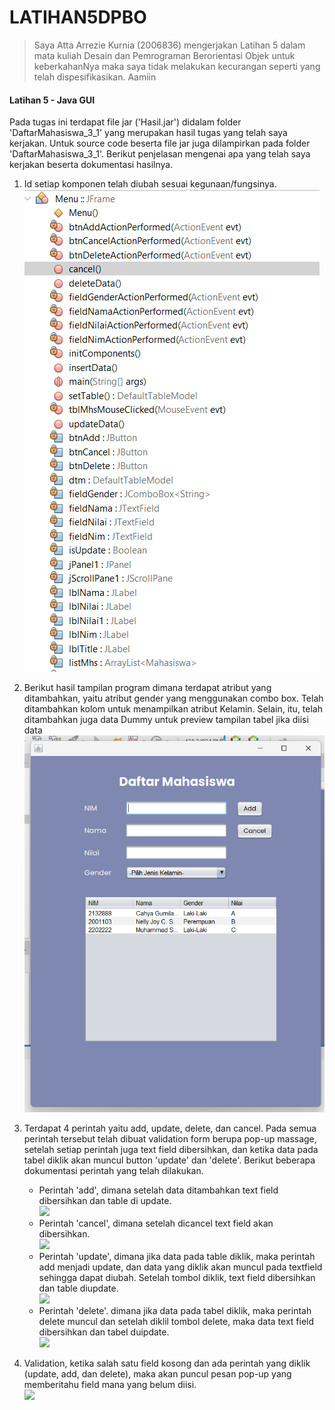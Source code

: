 # LATIHAN5DPBO


>Saya Atta Arrezie Kurnia (2006836) mengerjakan Latihan 5 dalam mata kuliah Desain dan Pemrograman Berorientasi Objek untuk keberkahanNya maka saya tidak melakukan kecurangan seperti yang telah dispesifikasikan. Aamiin

#### Latihan 5 - Java GUI
Pada tugas ini terdapat file jar ('Hasil.jar') didalam folder 'DaftarMahasiswa_3_1' yang merupakan hasil tugas yang telah saya kerjakan. Untuk source code beserta file jar  juga dilampirkan pada folder 'DaftarMahasiswa_3_1'. Berikut penjelasan mengenai apa yang telah saya kerjakan beserta dokumentasi hasilnya.

1. Id setiap komponen telah diubah sesuai kegunaan/fungsinya.<br>
   ![](Assets/MenuID.png)
   
2. Berikut hasil tampilan program dimana terdapat atribut yang ditambahkan, yaitu atribut gender yang menggunakan combo box. Telah ditambahkan kolom untuk menampilkan atribut Kelamin. Selain, itu, telah ditambahkan juga data Dummy untuk preview tampilan tabel jika diisi data
    ![](Assets/Tampilan.png)
    
    
3. Terdapat 4 perintah yaitu add, update, delete, dan cancel. Pada semua perintah tersebut telah dibuat validation form berupa pop-up massage, setelah setiap perintah juga text field dibersihkan, dan ketika data pada tabel diklik akan muncul button 'update' dan 'delete'. Berikut beberapa dokumentasi perintah yang telah dilakukan.
   - Perintah 'add', dimana setelah data ditambahkan text field dibersihkan dan table di update.<br>
     ![](https://github.com/AttaRezi/LATIHAN5DPBO/tree/main/Assets/Insert.gif)
   - Perintah 'cancel', dimana setelah dicancel text field akan dibersihkan.<br>
     ![](https://github.com/AttaRezi/LATIHAN5DPBO/tree/main/Assets/Cancel.gif)
   - Perintah 'update', dimana jika data pada table diklik, maka perintah add menjadi update, dan data yang diklik akan muncul pada textfield sehingga dapat diubah. Setelah tombol diklik, text field dibersihkan dan table diupdate.<br>
     ![](https://github.com/AttaRezi/LATIHAN5DPBO/tree/main/Assets/Update.gif)
   - Perintah 'delete'. dimana jika data pada tabel diklik, maka perintah delete muncul dan setelah diklil tombol delete, maka data text field dibersihkan dan tabel duipdate.<br>
     ![](https://github.com/AttaRezi/LATIHAN5DPBO/tree/main/Assets/Delete.gif)
     
4. Validation, ketika salah satu field kosong dan ada perintah yang diklik (update, add, dan delete), maka akan puncul pesan pop-up yang memberitahu field mana yang belum diisi.<br>
   ![](https://github.com/AttaRezi/LATIHAN5DPBO/tree/main/Assets/check.gif)
